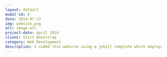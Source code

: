 ```yaml
---
layout: default
modal-id: 6
date: 2014-07-13
img: website.png
alt: image-alt
project-date: April 2014
client: Start Bootstrap
category: Web Development
description: I coded this website using a jekyll template which employs Ruby, JavaScript, HTML, and CSS. It is hosted though <a href="https://github.com/kuckertza/kuckertza.github.io">GitHub Pages</a> and was a fun way for me to learn about web design.
---
```


